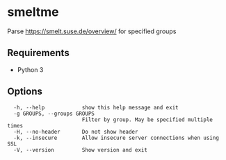 # smeltme

Parse https://smelt.suse.de/overview/ for specified groups

## Requirements

- Python 3

## Options

```
  -h, --help            show this help message and exit
  -g GROUPS, --groups GROUPS
                        Filter by group. May be specified multiple times
  -H, --no-header       Do not show header
  -k, --insecure        Allow insecure server connections when using SSL
  -V, --version         Show version and exit
```
